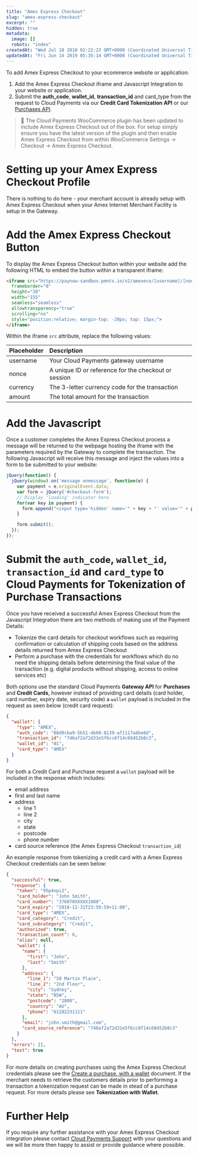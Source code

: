 ```yaml
---
title: "Amex Express Checkout"
slug: "amex-express-checkout"
excerpt: ""
hidden: true
metadata: 
  image: []
  robots: "index"
createdAt: "Wed Jul 18 2018 02:22:23 GMT+0000 (Coordinated Universal Time)"
updatedAt: "Fri Jun 14 2019 05:35:14 GMT+0000 (Coordinated Universal Time)"
---
```

To add Amex Express Checkout to your ecommerce website or application:

1. Add the Amex Express Checkout iframe and Javascript Integration to your website or application.
2. Submit the **auth_code**, **wallet_id**, **transaction_id** and card_type from the request to Cloud Payments via our **Credit Card Tokenization API** or our [Purchases API](ref:purchases).

> 📘 The Cloud Payments WooCommerce plugin has been updated to include Amex Express Checkout out of the box. For setup simply ensure you have the latest version of the plugin and then enable Amex Express Checkout from within WooCommerce Settings → Checkout → Amex Express Checkout.

# Setting up your Amex Express Checkout Profile

There is nothing to do here - your merchant account is already setup with Amex Express Checkout when your Amex Internet Merchant Facility is setup in the Gateway.

# Add the Amex Express Checkout Button

To display the Amex Express Checkout button within your website add the following HTML to embed the button within a transparent iframe:

```html
<iframe src="https://paynow-sandbox.pmnts.io/v2/amexeco/[username]/[nonce]/[currency]/[amount]/x?tokenize_only=true&amp;postmessage=true"
  frameborder="0"
  height="38"
  width="155"
  seamless="seamless"
  allowtransparency="true"
  scrolling="no"
  style="position:relative; margin-top: -20px; top: 15px;">
</iframe>
```

Within the iframe `src` attribute, replace the following values:

| Placeholder | Description                                          |
| :---------- | :--------------------------------------------------- |
| username    | Your Cloud Payments gateway username                 |
| nonce       | A unique ID or reference for the checkout or session |
| currency    | The 3-letter currency code for the transaction       |
| amount      | The total amount for the transaction                 |

# Add the Javascript

Once a customer completes the Amex Express Checkout process a message will be returned to the webpage hosting the iframe with the parameters required by the Gateway to complete the transaction. The following Javascript will receive this message and inject the values into a form to be submitted to your website:

```javascript
jQuery(function() {
  jQuery(window).on('message onmessage', function(e) {
    var payment = e.originalEvent.data;
    var form = jQuery('#checkout-form');
    // Display 'loading' indicator here
    for(var key in payment) {
      form.append("<input type='hidden' name='" + key + "' value='" + payment[key] + "' />");
    }

    form.submit();
  });
});
```

# Submit the `auth_code`, `wallet_id`, `transaction_id` and `card_type` to Cloud Payments for Tokenization of Purchase Transactions

Once you have received a successful Amex Express Checkout from the Javascript Integration there are two methods of making use of the Payment Details:

- Tokenize the card details for checkout workflows such as requiring confirmation or calculation of shipping costs based on the address details returned from Amex Express Checkout
- Perform a purchase with the credentials for workflows which do no need the shipping details before determining the final value of the transaction (e.g. digital products without shipping, access to online services etc)

Both options use the standard Cloud Payments **Gateway API** for **Purchases** and **Credit Cards**, however instead of providing card details (card holder, card number, expiry date, security code) a `wallet` payload is included in the request as seen below (credit card request):

```json
{
  "wallet": {
    "type": "AMEX",
    "auth_code": "08d9cba9-5b51-4b60-8139-af1117a4be8d",
    "transaction_id": "746af2a72d31e5f6cc8f14c68452b8c3",
    "wallet_id": "01",
    "card_type": "AMEX"
  }
}
```

For both a Credit Card and Purchase request a `wallet` payload will be included in the response which includes:

- email address
- first and last name
- address
  - line 1
  - line 2
  - city
  - state
  - postcode
  - phone number
- card source reference (the Amex Express Checkout `transaction_id`)

An example response from tokenizing a credit card with a Amex Express Checkout credentials can be seen below:

```json
{
  "successful": true,
  "response": {
    "token": "95p4npi2",
    "card_holder": "John Smith",
    "card_number": "376070XXXXX1008",
    "card_expiry": "2018-12-31T23:59:59+11:00",
    "card_type": "AMEX",
    "card_category": "Credit",
    "card_subcategory": "Credit",
    "authorized": true,
    "transaction_count": 0,
    "alias": null,
    "wallet": {
      "name": {
        "first": "John",
        "last": "Smith"
      },
      "address": {
        "line_1": "50 Martin Place",
        "line_2": "2nd Floor",
        "city": "Sydney",
        "state": "NSW",
        "postcode": "2000",
        "country": "AU",
        "phone": "61282231111"
      },
      "email": "john.smith@gmail.com",
      "card_source_reference": "746af2a72d31e5f6cc8f14c68452b8c3"
    }
  },
  "errors": [],
  "test": true
}
```

For more details on creating purchases using the Amex Express Checkout credentials please see the [Create a purchase, with a wallet](ref:create-a-purchase) document. If the merchant needs to retrieve the customers details prior to performing a transaction a tokenization request can be made in stead of a purchase request. For more details please see **Tokenization with Wallet**.

# Further Help

If you require any further assistance with your Amex Express Checkout integration please contact [Cloud Payments Support](mailto:support@cloudpayments.com.au?subject=Visa+Checkout+Enquiry) with your questions and we will be more then happy to assist or provide guidance where possible.
